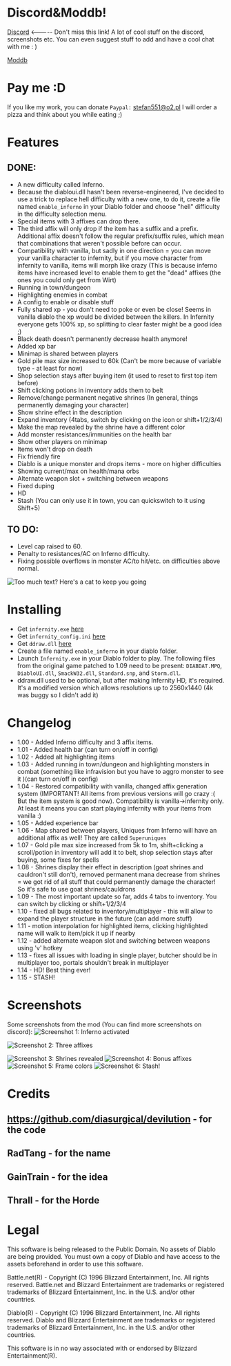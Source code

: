 # Discord&Moddb!
[Discord](https://discord.gg/rejUw5b)  <----- Don't miss this link! A lot of cool stuff on the discord, screenshots etc. You can even suggest stuff to add and have a cool chat with me : )

[Moddb](https://www.moddb.com/mods/diablo-infernity-lets-make-diablo1-great-again)
# Pay me :D
If you like my work, you can donate
`Paypal:` stefan551@o2.pl
I will order a pizza and think about you while eating ;)
# Features
## DONE:
- A new difficulty called Inferno.
- Because the diabloui.dll hasn't been reverse-engineered, I've decided to use a trick to replace hell difficulty with a new one, to do it, create a file named `enable_inferno` in your Diablo folder and choose "hell" difficulty in the difficulty selection menu.     
- Special items with 3 affixes can drop there. 
- The third affix will only drop if the item has a suffix and a prefix. Additional affix doesn't follow the regular prefix/suffix rules, which mean that combinations that weren't possible before can occur. 
- Compatibility with vanilla, but sadly in one direction = you can move your vanilla character to infernity, but if you move character from infernity to vanilla, items will morph like crazy (This is because inferno items have increased level to enable them to get the "dead" affixes (the ones you could only get from Wirt)
- Running in town/dungeon 
- Highlighting enemies in combat 
- A config to enable or disable stuff
- Fully shared xp - you don't need to poke or even be close! Seems in vanilla diablo the xp would be divided between the killers. In Infernity everyone gets 100% xp, so splitting to clear faster might be a good idea ;)
- Black death doesn't permanently decrease health anymore!
- Added xp bar
- Minimap is shared between players
- Gold pile max size increased to 60k (Can't be more because of variable type - at least for now)
- Shop selection stays after buying item (it used to reset to first top item before)
- Shift clicking potions in inventory adds them to belt
- Remove/change permanent negative shrines (In general, things permanently damaging your character)
- Show shrine effect in the description
- Expand inventory (4tabs, switch by clicking on the icon or shift+1/2/3/4)
- Make the map revealed by the shrine have a different color
- Add monster resistances/immunities on the health bar
- Show other players on minimap
- Items won't drop on death
- Fix friendly fire
- Diablo is a unique monster and drops items - more on higher difficulties
- Showing current/max on health/mana orbs
- Alternate weapon slot + switching between weapons
- Fixed duping
- HD
- Stash (You can only use it in town, you can quickswitch to it using Shift+5)
## TO DO:
- Level cap raised to 60.
- Penalty to resistances/AC on Inferno difficulty.
- Fixing possible overflows in monster AC/to hit/etc. on difficulties above normal.

![Too much text? Here's a cat to keep you going](https://laughingsquid.com/wp-content/uploads/2013/05/57136754_o1.jpg "Can has kitten")

# Installing
- Get `infernity.exe` [here](https://github.com/qndel/Infernity/blob/master/Source/Infernity.exe)
- Get `infernity_config.ini`  [here](https://github.com/qndel/Infernity/blob/master/Source/infernity_config.ini)
- Get `ddraw.dll` [here](https://github.com/qndel/Infernity/blob/master/Source/ddraw.dll)
- Create a file named `enable_inferno` in your diablo folder.
- Launch `Infernity.exe` in your Diablo folder to play. The following files from the original game patched to 1.09 need to be present: `DIABDAT.MPQ`, `DiabloUI.dll`, `SmackW32.dll`, `Standard.snp`, and `Storm.dll`.
- ddraw.dll used to be optional, but after making Infernity HD, it's required. It's a modified version which allows resolutions up to 2560x1440 (4k was buggy so I didn't add it)
 # Changelog
- 1.00 - Added Inferno difficulty and 3 affix items.
- 1.01 - Added health bar (can turn on/off in config)
- 1.02 - Added alt highlighting items
- 1.03 - Added running in town/dungeon and highlighting monsters in combat (something like infravision but you have to aggro monster to see it )(can turn on/off in config)
- 1.04 - Restored compatibility with vanilla, changed affix generation system (IMPORTANT! All items from previous versions will go crazy :( But the item system is good now). Compatibility is vanilla->infernity only. At least it means you can start playing infernity with your items from vanilla :)
- 1.05 - Added experience bar
- 1.06 - Map shared between players, Uniques from Inferno will have an additional affix as well! They are called `Superuniques`
- 1.07 - Gold pile max size increased from 5k to 1m, shift+clicking a scroll/potion in inventory will add it to belt, shop selection stays after buying, some fixes for spells
- 1.08 - Shrines display their effect in description (goat shrines and cauldron't still don't), removed permanent mana decrease from shrines = we got rid of all stuff that could permanently damage the character! So it's safe to use goat shrines/cauldrons
- 1.09 - The most important update so far, adds 4 tabs to inventory. You can switch by clicking or shift+1/2/3/4
- 1.10 - fixed all bugs related to inventory/multiplayer - this will allow to expand the player  structure in the future (can add more stuff)
- 1.11 - motion interpolation for highlighted items, clicking highlighted name will walk to item/pick it up if nearby
- 1.12 - added alternate weapon slot and switching between weapons using 'v' hotkey
- 1.13 - fixes all issues with loading in single player, butcher should be in multiplayer too, portals shouldn't break in multiplayer
- 1.14 - HD! Best thing ever!
- 1.15 - STASH!

# Screenshots
Some screenshots from the mod (You can find more screenshots on discord):
![Screenshot 1: Inferno activated](https://cdn.discordapp.com/attachments/474387916043321364/474565168777658369/unknown.png "Inferno activated")

![Screenshot 2: Three affixes](https://cdn.discordapp.com/attachments/474387916043321364/474426181106794516/unknown.png "Three affixes")

![Screenshot 3: Shrines revealed](https://media.discordapp.net/attachments/474387916043321364/477974757116215306/unknown.png?width=460&height=936 "Shrines revealed!")
![Screenshot 4: Bonus affixes](https://i.imgur.com/py6Ibzi.gif "Bonus affix!")
![Screenshot 5: Frame colors](https://i.imgur.com/TqMLJx3.png "Frame colors!")
![Screenshot 6: Stash!](https://i.imgur.com/hnTJ5N0.jpg "Stash!")


# Credits
## https://github.com/diasurgical/devilution - for the code
## RadTang - for the name
## GainTrain - for the idea
## Thrall - for the Horde

# Legal
This software is being released to the Public Domain. No assets of Diablo are being provided. You must own a copy of Diablo and have access to the assets beforehand in order to use this software.

Battle.net(R) - Copyright (C) 1996 Blizzard Entertainment, Inc. All rights reserved. Battle.net and Blizzard Entertainment are trademarks or registered trademarks of Blizzard Entertainment, Inc. in the U.S. and/or other countries.

Diablo(R) - Copyright (C) 1996 Blizzard Entertainment, Inc. All rights reserved. Diablo and Blizzard Entertainment are trademarks or registered trademarks of Blizzard Entertainment, Inc. in the U.S. and/or other countries.

This software is in no way associated with or endorsed by Blizzard Entertainment(R).
